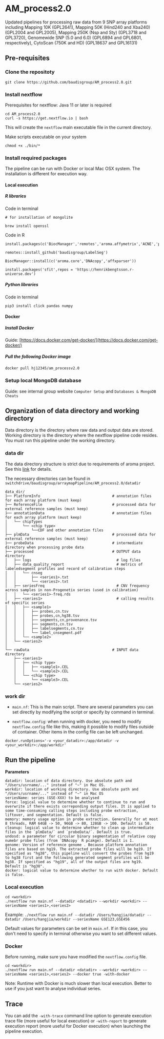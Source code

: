 # AM_process2.0

Updated pipelines for processing raw data from 9 SNP array platforms including Mapping 10K (GPL2641), Mapping 50K (Hind240 and Xba240) (GPL2004 and GPL2005), Mapping 250K (Nsp and Sty) (GPL3718 and GPL3720), Genomewide SNP (5.0 and 6.0) (GPL6894 and GPL6801, respectively), CytoScan (750K and HD) (GPL18637 and GPL16131) 

## Pre-requisites

###  Clone the repositoty

```
git clone https://github.com/baudisgroup/AM_process2.0.git
```

### Install nextflow 

Prerequisites for nextflow: Java 11 or later is required

```
cd AM_process2.0
curl -s https://get.nextflow.io | bash

```
This will create the `nextflow` main executable file in the current directory. 

Make scripts executable on your system 

```
chmod +x ./bin/*
```

### Install required packages

The pipeline can be run with Docker or local Mac OSX system. The installation is different for execution way.

#### Local execution

##### R libraries

Code in terminal

```
# for installation of mongolite

brew install openssl
```
Code in R

```
install.packages(c('BiocManager','remotes','aroma.affymetrix','ACNE','pastecs','genlasso','R.utils','matrixStats','tibble','plyr','mongolite'))

remotes::install_github('baudisgroup/LabelSeg')

BiocManager::install(c('aroma.core','DNAcopy','affxparser'))

install.packages('sfit',repos = 'https://henrikbengtsson.r-universe.dev')
```

##### Python libraries

Code in terminal

```
pip3 install click pandas numpy
```

#### Docker 

##### Install Docker 

Guide: [https://docs.docker.com/get-docker/](https://docs.docker.com/get-docker/)

##### Pull the following Docker image

```
docker pull hj12345/am_processv2.0
```

### Setup local MongoDB database

Guide: see internal group website `Computer Setup` and `Databases & MongoDB Cheats`

## Organization of data directory and working directory

Data directory is the directory where raw data and output data are stored. Working directory is the directory where the nextflow pipeline code resides. You must run this pipeline under the working directory. 

### data dir

The data directory structure is strict due to requirements of aroma project. See this [link](https://aroma-project.org/setup) for details.

The necessary directories can be found in `switchdrive/baudisgroup/arraymapPipeline/AM_process2.0/datadir`

```
data_dir/
├── PlatformInfo                                 # annotation files for each array platform (must keep)
├── ReferenceFile                                # processed data for external reference samples (must keep)
├── annotationData                               # annotation files for each array platform (must keep)
│   └── chipTypes
│       └── <chip type>
│           └──CDF and other annotation files
├── plmData                                      # processed data for external reference samples (must keep)
├── probeData                                    # intermediate directory when processing probe data
├── processed                                    # OUTPUT data directory
│   ├── logs                                       # log files
│   ├── data_quality_report                        # metrics of labeledsegment profiles and record of calibration steps 
│   │   └── cnseg
│   │       ├── <series1>.txt
│   │       └── <series2>.txt
│   ├── seriesFreq                                 # CNV frequency across samples in non-Progenetix series (used in calibration)
│   │   └── <series1>-freq.rds
│   ├── <series1>                                  # calling results of specific series
│   │   ├── <sample1>
│   │   │   ├── probes,cn.tsv
│   │   │   ├──	probes,cn,hg38.tsv
│   │   │   ├── segments,cn,provenance.tsv
│   │   │   ├── segments,cn.tsv
│   │   │   ├── labelsegments,cn.tsv
│   │   │   └── label_cnsegment.pdf
│   │ 	└── <sample2>
│   └── <series2>
│ 
└── rawData                                      # INPUT data directory                                        
    ├── <series1>
    │   ├── <chip type>
    │   │   ├── <sample1>.CEL
    │   │   └── <sample2>.CEL
    │   └── <chip type>   
    │       └── <sample3>.CEL
    └── <series2>
```

### work dir 

* `main.nf`: This is the main script. There are several parameters you can set directly by modifying the script or specify by command in terminal.

* `nextflow.config`: when running with docker, you need to modify `nextflow.config` file like this, making it possible to modify files outside of container. Other items in the config file can be left unchanged.

```
docker.runOptions='-v <your_datadir>:/app/datadir -v <your_workdir>:/app/workdir'
```

## Run the pipeline

**Parameters**

```
datadir: location of data directory. Use absolute path and "/Users/usrname/..." instead of "~" in Mac OS.
workdir: location of working directory. Use absolute path and "/Users/usrname/..." instead of "~" in Mac OS
seriesName: series (GSE-XXX) to be analysed
force: logical value to determine whether to continue to run and overwrite if there exists correponding output files. It is applied to some time-consuming calling steps including probe extraction, liftover, and segmentation. Default is false.
memory: memory usage option in probe extraction. Generally for at most 8 threads, RAM 64GB -> 50, 96GB -> 80, 128GB -> 100. Default is 50.
cleanup: logical value to determine whether to clean up intermediate files in the `plmData/` and `probeData/`. Default is true.
undosd: a parameter for circular binary segmentation of relative copy numebr probe files (from `DNAcopy` R pcakge). Default is 1.
genome: Version of reference genome . Because platform annotation files are based on hg19. The extracted probe files will be hg19. If specified as "hg38", this pipeline will convert the probes from hg19 to hg38 first and the following generated segment profiles will be hg38. If specified as "hg19", all of the output files are hg19. Default is "hg38".
docker: logical value to determine whether to run with docker. Default is false.
```

### Local execution

```
cd <workdir>
./nextflow run main.nf --datadir <datadir> --workdir <workdir> --seriesName <series1>,<series2>
```

Example: `./nextflow run main.nf --datadir /Users/hangjia/datadir --datadir /Users/hangjia/workdir --seriesName GSE123,GSE456`

Default values for parameters can be set in `main.nf`. If in this case, you don't need to specify in terminal otherwise you want to set different values.

### Docker 

Before running, make sure you have modified the `nextflow.config` file. 

```
cd <workdir>
./nextflow run main.nf --datadir <datadir> --workdir <workdir> --seriesName <series1>,<series2> --docker true -with-docker
```

Note: Runtime with Docker is much slower than local execution. Better to use if you just want to analyse individual series.


## Trace

You can add the `-with-trace` command line option to generate execution trace file (more useful for local execution) or `-with-report` to generate execution report (more useful for Docker execution) when launching the pipeline execution.



